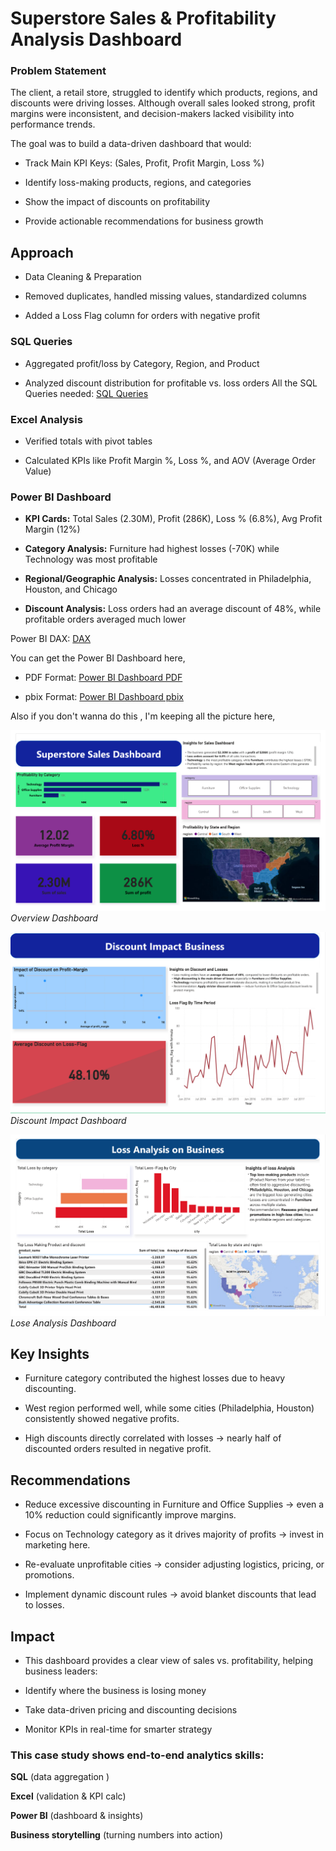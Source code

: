 # Superstore Sales & Profitability Analysis Dashboard
### Problem Statement

The client, a retail store, struggled to identify which products, regions, and discounts were driving losses. Although overall sales looked strong, profit margins were inconsistent, and decision-makers lacked visibility into performance trends.

The goal was to build a data-driven dashboard that would:

* Track Main KPI Keys: (Sales, Profit, Profit Margin, Loss %)

* Identify loss-making products, regions, and categories

* Show the impact of discounts on profitability

* Provide actionable recommendations for business growth

## Approach

* Data Cleaning & Preparation

* Removed duplicates, handled missing values, standardized columns

* Added a Loss Flag column for orders with negative profit

### SQL Queries

* Aggregated profit/loss by Category, Region, and Product

* Analyzed discount distribution for profitable vs. loss orders
All the SQL Queries needed:
[SQL Queries](/sql_and_dax\superstore_sql.sql/)
### Excel Analysis

* Verified totals with pivot tables

* Calculated KPIs like Profit Margin %, Loss %, and AOV (Average Order Value)

### Power BI Dashboard

* **KPI Cards:** Total Sales (2.30M), Profit (286K), Loss % (6.8%), Avg Profit Margin (12%)

* **Category Analysis:** Furniture had highest losses (-70K) while Technology was most profitable

* **Regional/Geographic Analysis:** Losses concentrated in Philadelphia, Houston, and Chicago

* **Discount Analysis:** Loss orders had an average discount of 48%, while profitable orders averaged much lower

Power BI DAX:
[DAX](/sql_and_dax\superstore_DAX_.md/)

You can get the Power BI Dashboard here,

* PDF Format:  [Power BI Dashboard PDF](/superstore_sales_powerbi.pdf/)

* pbix Format: [Power BI Dashboard pbix](/Superstore_Sales_powerbi.pbix/)

Also if you don't wanna do this , I'm keeping all the picture here,

![Overview Dashboard](assets/overview.png)
*Overview Dashboard*

![Discount Impact](assets/Discount_impact.png)
*Discount Impact Dashboard*

![Lose Analysis](assets/Lose_analysis.png)
*Lose Analysis Dashboard*


## Key Insights

* Furniture category contributed the highest losses due to heavy discounting.

* West region performed well, while some cities (Philadelphia, Houston) consistently showed negative profits.

* High discounts directly correlated with losses → nearly half of discounted orders resulted in negative profit.

## Recommendations

* Reduce excessive discounting in Furniture and Office Supplies → even a 10% reduction could significantly improve margins.

* Focus on Technology category as it drives majority of profits → invest in marketing here.

* Re-evaluate unprofitable cities → consider adjusting logistics, pricing, or promotions.

* Implement dynamic discount rules → avoid blanket discounts that lead to losses.

## Impact

* This dashboard provides a clear view of sales vs. profitability, helping business leaders:

* Identify where the business is losing money

* Take data-driven pricing and discounting decisions

* Monitor KPIs in real-time for smarter strategy

### This case study shows end-to-end analytics skills:

**SQL** (data aggregation )

**Excel** (validation & KPI calc)

**Power BI** (dashboard & insights)

**Business storytelling** (turning numbers into action)
